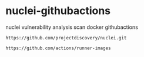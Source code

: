 # nuclei-githubactions
nuclei vulnerability analysis scan docker githubactions
~~~~
https://github.com/projectdiscovery/nuclei.git

https://github.com/actions/runner-images
~~~~
